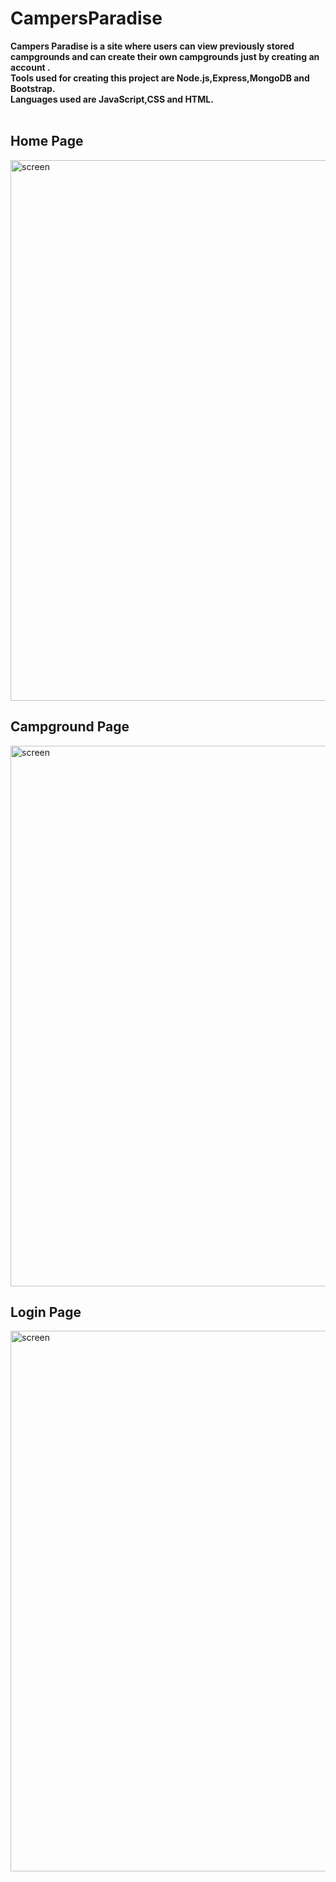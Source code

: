 # CampersParadise
<b>Campers Paradise is a site where users can view previously stored campgrounds and can create their own campgrounds just by creating an account .
<br>Tools used for creating this project are Node.js,Express,MongoDB and Bootstrap.<br>Languages used are JavaScript,CSS and HTML.</b>
<br><br>
<h2>Home Page</h2>
<img width="865" alt="screen" src="https://user-images.githubusercontent.com/91627276/151924233-07193c71-9006-4072-aba0-70bad30f09c8.png"><br>
<h2>Campground Page</h2>
<img width="865" alt="screen" src="https://user-images.githubusercontent.com/91627276/151924250-8cf79c2a-a342-405e-ad5c-1af017dbf5ad.png"><br>
<h2>Login Page</h2>
<img width="865" alt="screen" src="https://user-images.githubusercontent.com/91627276/151924262-dc38d523-e9bc-4972-a898-d9bea27e755d.png"><br>
